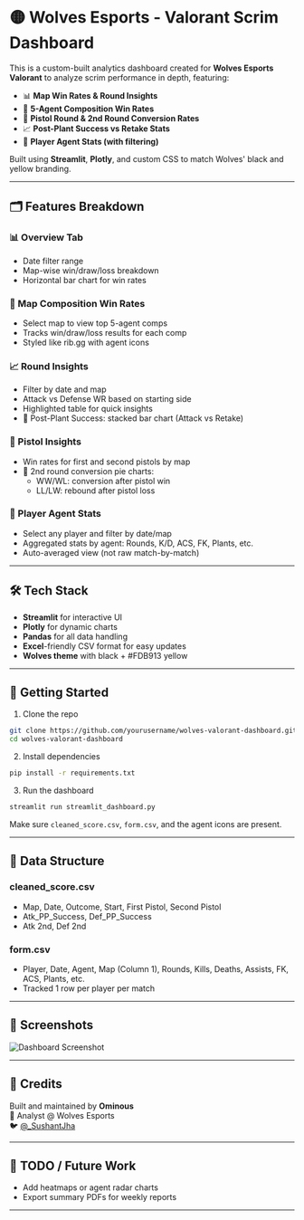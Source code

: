 # 🟡 Wolves Esports - Valorant Scrim Dashboard

This is a custom-built analytics dashboard created for **Wolves Esports Valorant** to analyze scrim performance in depth, featuring:

- 📊 **Map Win Rates & Round Insights**
- 🧩 **5-Agent Composition Win Rates**
- 🔫 **Pistol Round & 2nd Round Conversion Rates**
- 📈 **Post-Plant Success vs Retake Stats**
- 🔢 **Player Agent Stats (with filtering)**

Built using **Streamlit**, **Plotly**, and custom CSS to match Wolves' black and yellow branding.

---

## 🗂️ Features Breakdown

### 📊 Overview Tab
- Date filter range
- Map-wise win/draw/loss breakdown
- Horizontal bar chart for win rates

### 🧩 Map Composition Win Rates
- Select map to view top 5-agent comps
- Tracks win/draw/loss results for each comp
- Styled like rib.gg with agent icons

### 📈 Round Insights
- Filter by date and map
- Attack vs Defense WR based on starting side
- Highlighted table for quick insights
- 🔄 Post-Plant Success: stacked bar chart (Attack vs Retake)

### 🔫 Pistol Insights
- Win rates for first and second pistols by map
- 🍰 2nd round conversion pie charts:
  - WW/WL: conversion after pistol win
  - LL/LW: rebound after pistol loss

### 🔢 Player Agent Stats
- Select any player and filter by date/map
- Aggregated stats by agent: Rounds, K/D, ACS, FK, Plants, etc.
- Auto-averaged view (not raw match-by-match)

---

## 🛠️ Tech Stack
- **Streamlit** for interactive UI
- **Plotly** for dynamic charts
- **Pandas** for all data handling
- **Excel**-friendly CSV format for easy updates
- **Wolves theme** with black + #FDB913 yellow

---

## 🚀 Getting Started

1. Clone the repo
```bash
git clone https://github.com/yourusername/wolves-valorant-dashboard.git
cd wolves-valorant-dashboard
```

2. Install dependencies
```bash
pip install -r requirements.txt
```

3. Run the dashboard
```bash
streamlit run streamlit_dashboard.py
```

Make sure `cleaned_score.csv`, `form.csv`, and the agent icons are present.

---

## 📁 Data Structure

### cleaned_score.csv
- Map, Date, Outcome, Start, First Pistol, Second Pistol
- Atk_PP_Success, Def_PP_Success
- Atk 2nd, Def 2nd

### form.csv
- Player, Date, Agent, Map (Column 1), Rounds, Kills, Deaths, Assists, FK, ACS, Plants, etc.
- Tracked 1 row per player per match

---

## 📸 Screenshots

![Dashboard Screenshot](screenshot.png)

---

## 📣 Credits

Built and maintained by **Ominous**  
📍 Analyst @ Wolves Esports  
🐦 [@_SushantJha](https://x.com/_SushantJha)

---

## 📌 TODO / Future Work
- Add heatmaps or agent radar charts
- Export summary PDFs for weekly reports

---

